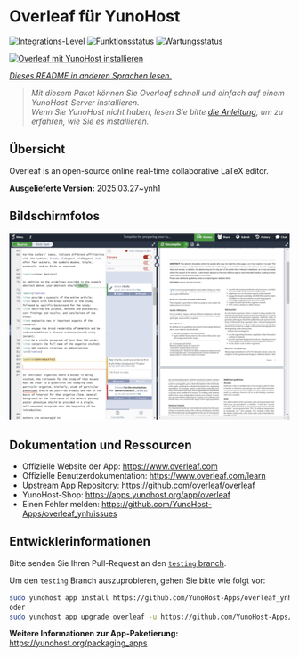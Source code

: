 <!--
N.B.: Diese README wurde automatisch von <https://github.com/YunoHost/apps/tree/master/tools/readme_generator> generiert.
Sie darf NICHT von Hand bearbeitet werden.
-->

# Overleaf für YunoHost

[![Integrations-Level](https://apps.yunohost.org/badge/integration/overleaf)](https://ci-apps.yunohost.org/ci/apps/overleaf/)
![Funktionsstatus](https://apps.yunohost.org/badge/state/overleaf)
![Wartungsstatus](https://apps.yunohost.org/badge/maintained/overleaf)

[![Overleaf mit YunoHost installieren](https://install-app.yunohost.org/install-with-yunohost.svg)](https://install-app.yunohost.org/?app=overleaf)

*[Dieses README in anderen Sprachen lesen.](./ALL_README.md)*

> *Mit diesem Paket können Sie Overleaf schnell und einfach auf einem YunoHost-Server installieren.*  
> *Wenn Sie YunoHost nicht haben, lesen Sie bitte [die Anleitung](https://yunohost.org/install), um zu erfahren, wie Sie es installieren.*

## Übersicht

Overleaf is an open-source online real-time collaborative LaTeX editor.


**Ausgelieferte Version:** 2025.03.27~ynh1

## Bildschirmfotos

![Bildschirmfotos von Overleaf](./doc/screenshots/screenshot.png)

## Dokumentation und Ressourcen

- Offizielle Website der App: <https://www.overleaf.com>
- Offizielle Benutzerdokumentation: <https://www.overleaf.com/learn>
- Upstream App Repository: <https://github.com/overleaf/overleaf>
- YunoHost-Shop: <https://apps.yunohost.org/app/overleaf>
- Einen Fehler melden: <https://github.com/YunoHost-Apps/overleaf_ynh/issues>

## Entwicklerinformationen

Bitte senden Sie Ihren Pull-Request an den [`testing` branch](https://github.com/YunoHost-Apps/overleaf_ynh/tree/testing).

Um den `testing` Branch auszuprobieren, gehen Sie bitte wie folgt vor:

```bash
sudo yunohost app install https://github.com/YunoHost-Apps/overleaf_ynh/tree/testing --debug
oder
sudo yunohost app upgrade overleaf -u https://github.com/YunoHost-Apps/overleaf_ynh/tree/testing --debug
```

**Weitere Informationen zur App-Paketierung:** <https://yunohost.org/packaging_apps>
